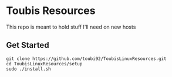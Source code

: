 # Toubis Resources
This repo is meant to hold stuff I'll need on new hosts

## Get Started

    git clone https://github.com/toubi92/ToubisLinuxResources.git
    cd ToubisLinuxResources/setup
    sudo ./install.sh
